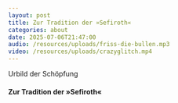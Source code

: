 ```yaml
---
layout: post
title: Zur Tradition der »Sefiroth«
categories: about
date: 2025-07-06T21:47:00
audio: /resources/uploads/friss-die-bullen.mp3
video: /resources/uploads/crazyglitch.mp4
---
```

Urbild der Schöpfung

#### Zur Tradition der »Sefiroth«
